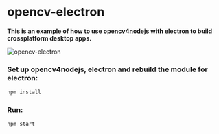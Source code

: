 opencv-electron
==============
**This is an example of how to use [opencv4nodejs](https://github.com/justadudewhohacks/opencv4nodejs) with electron to build crossplatform desktop apps.**

![opencv-electron](https://user-images.githubusercontent.com/31125521/31113188-51e7c6d8-a818-11e7-9015-295d1864e1d6.jpg)

### Set up opencv4nodejs, electron and rebuild the module for electron:
``` bash
npm install
```

### Run:
``` bash
npm start
```